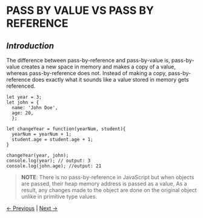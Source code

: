 # PASS BY VALUE VS PASS BY REFERENCE

## _Introduction_
The difference between pass-by-reference and pass-by-value is, pass-by-value creates a new space in memory and makes a copy of a value, whereas pass-by-reference does not. Instead of making a copy, pass-by-reference does exactly what it sounds like a value stored in memory gets referenced.


```
let year = 3;
let john = {
  name: 'John Doe',
  age: 20,
  };
  
let changeYear = function(yearNum, student){
  yearNum = yearNum + 1;
  student.age = student.age + 1;
}

changeYear(year, john);
console.log(year); // output: 3
console.log(john.age); //output: 21
```

> **NOTE**: There is no pass-by-reference in JavaScript but when objects are passed, their heap memory address is passed as a value, As a result, any changes made to the object are done on the original object unlike in primitive type values.

[← Previous](./2.2%20Primitive%20and%20Non-Primitive%20types.md) | [Next →](./2.4%20Type%20coercion.md)